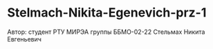 # Stelmach-Nikita-Egenevich-prz-1
Автор: студент РТУ МИРЭА группы ББМО-02-22 Стельмах Никита Евгеньевич
